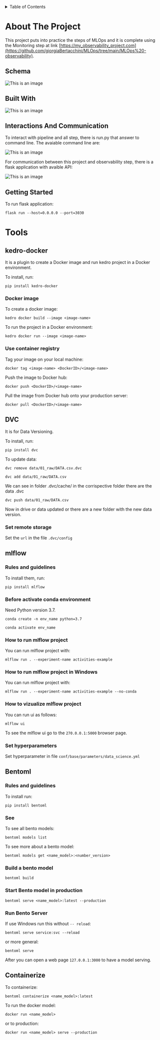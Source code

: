 <!-- TABLE OF CONTENTS -->
<details>
  <summary>Table of Contents</summary>
  <ol>
    <li>
      <a href="#about-the-project">About The Project</a>
      <ul>
        <li><a href="#schema">Schema</a></li>
        <li><a href="#built-with">Built With</a></li>        
        <li><a href="#interactions-and-communication">Interactions And Communication</a></li>
        <li><a href="#getting-started">Getting Started</a></li>
      </ul>
    </li>
    <li>
      <a href="#tools">Tools</a>
      <ul>
        <li><a href="#kedro-docker">kedro-docker</a></li>
        <li><a href="#dvc">DVC</a></li>
        <li><a href="#mlflow">mlflow</a></li>
        <li><a href="#bentoml">Bentoml</a></li>
        <li><a href="#containerize">Containerize</a></li>
      </ul>
    </li>
  </ol>
</details>

# About The Project
This project puts into practice the steps of MLOps and it is complete using the Monitoring step at link [https://my_observability_project.com](https://github.com/giorgiaBertacchini/MLOps/tree/main/MLOps%20-observability).

## Schema

![This is an image](https://github.com/giorgiaBertacchini/MLOps-kedro-auto/blob/experiment-dockerize/img_readme/schema.png)

## Built With

![This is an image](https://github.com/giorgiaBertacchini/MLOps-kedro-auto/blob/experiment-dockerize/img_readme/tools.png)

## Interactions And Communication

To interact with pipeline and all step, there is run.py that answer to command line. The avaiable command line are:

![This is an image](https://github.com/giorgiaBertacchini/MLOps-kedro-auto/blob/experiment-dockerize/img_readme/run.png)

For communication between this project and observability step, there is a flask application with avaible API:

![This is an image](https://github.com/giorgiaBertacchini/MLOps-kedro-auto/blob/experiment-dockerize/img_readme/app.png)

## Getting Started

To run flask application: 

```
flask run --host=0.0.0.0 --port=3030
```


# Tools

## kedro-docker

It is a plugin to create a Docker image and run kedro project in a Docker environment.

To install, run:
```
pip install kedro-docker
```

### Docker image

To create a docker image:

```
kedro docker build --image <image-name>
```

To run the project in a Docker environment:

```
kedro docker run --image <image-name>
```

### Use container registry

Tag your image on your local machine:
```
docker tag <image-name> <DockerID>/<image-name>
```

Push the image to Docker hub:
```
docker push <DockerID>/<image-name>
```

Pull the image from Docker hub onto your production server:
```
docker pull <DockerID>/<image-name>
```


## DVC

It is for Data Versioning.

To install, run: 

```
pip install dvc
```

To update data:

```
dvc remove data/01_raw/DATA.csv.dvc 
```

```
dvc add data/01_raw/DATA.csv
```

We can see in folder .dvc/cache/ in the corrispective folder there are the data .dvc

```
dvc push data/01_raw/DATA.csv
```

Now in drive or data updated or there are a new folder with the new data version.

### Set remote storage

Set the `url` in the file `.dvc/config`


## mlflow

### Rules and guidelines

To install them, run:

```
pip install mlflow
```

### Before activate conda environment

Need Python version 3.7.

```
conda create -n env_name python=3.7
```

```
conda activate env_name
```

### How to run mlflow project

You can run mlflow project with:

```
mlflow run . --experiment-name activities-example
```

### How to run mlflow project in Windows

You can run mlflow project with:

```
mlflow run . --experiment-name activities-example --no-conda
```

### How to vizualize mlflow project

You can run ui as follows:

```
mlflow ui
```

To see the mlflow ui go to the `270.0.0.1:5000` browser page.

### Set hyperparameters

Set hyperparameter in file `conf/base/parameters/data_science.yml`


## Bentoml

### Rules and guidelines

To install run:

```
pip install bentoml
```

### See

To see all bento models:

```
bentoml models list
```

To see more about a bento model:

```
bentoml models get <name_model>:<number_version>
```

### Build a bento model

```
bentoml build
```

### Start Bento model in production

```
bentoml serve <name_model>:latest --production
```

### Run Bento Server

If use Windows run this without `-- reload`:

```
bentoml serve service:svc --reload
```

or more general:

```
bentoml serve
```

After you can open a web page `127.0.0.1:3000` to have a model serving.

## Containerize

To containerize:

```
bentoml containerize <name_model>:latest
```

To run the docker model:

```
docker run <name_model>
```

or to production:

```
docker run <name_model> serve --production
```
